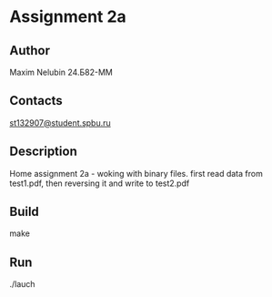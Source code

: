 # Assignment 2a
## Author

Maxim Nelubin 24.Б82-ММ

## Contacts

st132907@student.spbu.ru

## Description

Home assignment 2a - woking with binary files. first read data from test1.pdf, then reversing it and write to test2.pdf
## Build

make

## Run

./lauch
